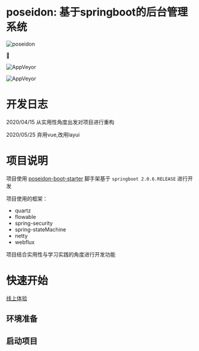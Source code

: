
#  poseidon: 基于springboot的后台管理系统

![poseidon](https://github.com/muggle0/poseidon-cloud/blob/master/project-document/png/factory.jpg?raw=true) 

 :penguin: 
 
![AppVeyor](https://img.shields.io/badge/boot-poseidon-orange.svg)

![AppVeyor](https://img.shields.io/badge/jdk8-support-orange.svg)

# 开发日志

2020/04/15 从实用性角度出发对项目进行重构

2020/05/25 弃用vue,改用layui

# 项目说明

项目使用 [poseidon-boot-starter](https://github.com/muggle0/poseidon-boot-starter) 脚手架基于 `springboot 2.0.6.RELEASE` 进行开发 

项目使用的框架：

- quartz
- flowable
- spring-security
- spring-stateMachine 
- netty
- webflux

项目结合实用性与学习实践的角度进行开发功能

# 快速开始

[线上体验]()

## 环境准备

## 启动项目

